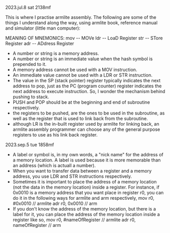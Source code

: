 2023.jul.8 sat 2138mf

This is where I practise armlite assembly. The following are some of the things I understand along the way, using armlite book, reference manual and simulator (little man computer):

MEANING OF MNEMONICS:
  mov -- MOVe
  ldr -- LoaD Register
  str -- STore Register
  adr -- ADdress Register

- A number or string is a memory address.
- A number or string is an immediate value when the hash symbol is prepended to it.
- A memory address cannot be used with a MOV instruction.
- An immediate value cannot be used with a LDR or STR instruction.
- The value in the SP (stack pointer) register typically indicates the next address to pop, just as the PC (program counter) register indicates the next address to execute instruction. So, I wonder the mechanism behind pushing to stack.
- PUSH and POP should be at the beginning and end of subroutine respectively.
- the registers to be pushed, are the ones to be used in the subroutine, as well as the register that is used to link back from the subroutine.
- although LR is the in-built register used by armlite for linking back, an armlite assembly programmer can choose any of the general purpose registers to use as his link back register.

2023.sep.5 tue 1858mf
- A label or symbol is, in my own words, a "nick name" for the address of a memory location. A label is used because it is more memorable than an address (which is actuall a number).
- When you want to transfer data between a register and a memory address, you use LDR and STR instructions respectively.
- Sometimes it is important to place the address of a memory location (not the data in the memory location) inside a register. For instance, if 0x0010 is a memory address that you want place in register r0, you can do it in the following ways for armlite and arm respectively,
  mov r0, #0x0010  // armlite
  adr r0, 0x0010  // arm
- If you don't know the address of the memory location, but there is a label for it, you can place the address of the memory location inside a register like so,
  mov r0, #nameOfRegister  // armlite
  adr r0, nameOfRegister  // arm
